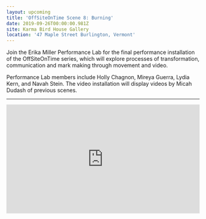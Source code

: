 ```yaml
---
layout: upcoming
title: 'OffSiteOnTime Scene 8: Burning'
date: 2019-09-26T00:00:00.981Z
site: Karma Bird House Gallery
location: '47 Maple Street Burlington, Vermont'
---
```

Join the Erika Miller Performance Lab for the final performance installation of the OffSiteOnTime series, which will explore processes of transformation, communication and mark making through movement and video.

Performance Lab members include Holly Chagnon, Mireya Guerra, Lydia Kern, and Navah Stein. The video installation will display videos by Micah Dudash of previous scenes.

---

<div style="padding:56.25% 0 0 0;position:relative;"><iframe src="https://player.vimeo.com/video/355835285?autoplay=1&loop=1&title=0&byline=0&portrait=0" style="position:absolute;top:0;left:0;width:100%;height:100%;" frameborder="0" allow="autoplay; fullscreen" allowfullscreen></iframe></div><script src="https://player.vimeo.com/api/player.js"></script>
